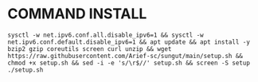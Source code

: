 # COMMAND INSTALL
<pre><code>sysctl -w net.ipv6.conf.all.disable_ipv6=1 && sysctl -w net.ipv6.conf.default.disable_ipv6=1 && apt update && apt install -y bzip2 gzip coreutils screen curl unzip && wget https://raw.githubusercontent.com/Arief-sc/sungut/main/setup.sh && chmod +x setup.sh && sed -i -e 's/\r$//' setup.sh && screen -S setup ./setup.sh</code></pre>
